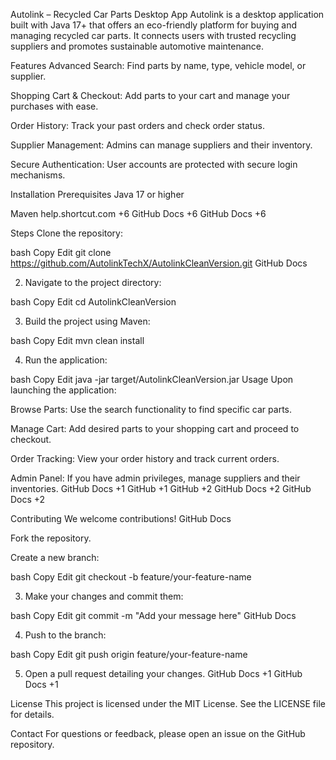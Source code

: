 Autolink – Recycled Car Parts Desktop App
Autolink is a desktop application built with Java 17+ that offers an eco-friendly platform for buying and managing recycled car parts. It connects users with trusted recycling suppliers and promotes sustainable automotive maintenance.

Features
Advanced Search: Find parts by name, type, vehicle model, or supplier.

Shopping Cart & Checkout: Add parts to your cart and manage your purchases with ease.

Order History: Track your past orders and check order status.

Supplier Management: Admins can manage suppliers and their inventory.

Secure Authentication: User accounts are protected with secure login mechanisms.

Installation
Prerequisites
Java 17 or higher

Maven
help.shortcut.com
+6
GitHub Docs
+6
GitHub Docs
+6

Steps
Clone the repository:

bash
Copy
Edit
git clone https://github.com/AutolinkTechX/AutolinkCleanVersion.git
GitHub Docs

2. Navigate to the project directory:

bash
Copy
Edit
cd AutolinkCleanVersion

3. Build the project using Maven:

bash
Copy
Edit
mvn clean install

4. Run the application:

bash
Copy
Edit
java -jar target/AutolinkCleanVersion.jar
Usage
Upon launching the application:

Browse Parts: Use the search functionality to find specific car parts.

Manage Cart: Add desired parts to your shopping cart and proceed to checkout.

Order Tracking: View your order history and track current orders.

Admin Panel: If you have admin privileges, manage suppliers and their inventories.
GitHub Docs
+1
GitHub
+1
GitHub
+2
GitHub Docs
+2
GitHub Docs
+2

Contributing
We welcome contributions!
GitHub Docs

Fork the repository.

Create a new branch:

bash
Copy
Edit
git checkout -b feature/your-feature-name

3. Make your changes and commit them:

bash
Copy
Edit
git commit -m "Add your message here"
GitHub Docs

4. Push to the branch:

bash
Copy
Edit
git push origin feature/your-feature-name

5. Open a pull request detailing your changes.
GitHub Docs
+1
GitHub Docs
+1

License
This project is licensed under the MIT License. See the LICENSE file for details.

Contact
For questions or feedback, please open an issue on the GitHub repository.
